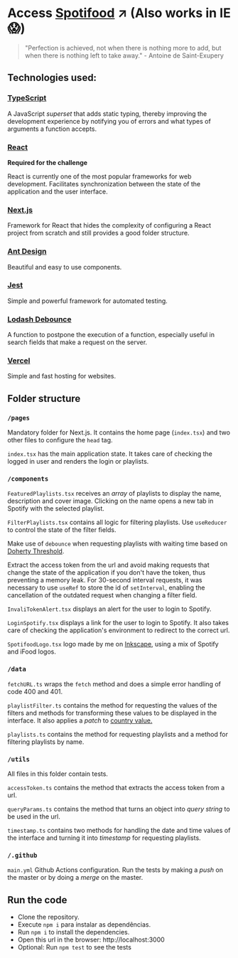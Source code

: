 # Access [Spotifood](https://spotifood.douglasselias.vercel.app) ↗ (Also works in IE 😱)

> "Perfection is achieved, not when there is nothing more to add, but when there is nothing left to take away." - Antoine de Saint-Exupery

## Technologies used:

### [TypeScript](https://www.typescriptlang.org)

A JavaScript _superset_ that adds static typing, thereby improving the development experience by notifying you of errors and what types of arguments a function accepts.

### [React](https://reactjs.org)

**Required for the challenge**

React is currently one of the most popular frameworks for web development. Facilitates synchronization between the state of the application and the user interface.

### [Next.js](https://nextjs.org)

Framework for React that hides the complexity of configuring a React project from scratch and still provides a good folder structure.

### [Ant Design](https://ant.design)

Beautiful and easy to use components.

### [Jest](https://jestjs.io)

Simple and powerful framework for automated testing.

### [Lodash Debounce](https://lodash.com/docs/4.17.15#debounce)

A function to postpone the execution of a function, especially useful in search fields that make a request on the server.

### [Vercel](https://vercel.com)

Simple and fast hosting for websites.

## Folder structure

### `/pages`

Mandatory folder for Next.js. It contains the home page (`index.tsx`) and two other files to configure the `head` tag.

`index.tsx` has the main application state. It takes care of checking the logged in user and renders the login or playlists.

### `/components`

`FeaturedPlaylists.tsx` receives an _array_ of playlists to display the name, description and cover image. Clicking on the name opens a new tab in Spotify with the selected playlist.

`FilterPlaylists.tsx` contains all logic for filtering playlists. Use `useReducer` to control the state of the filter fields.

Make use of `debounce` when requesting playlists with waiting time based on [Doherty Threshold](https://lawsofux.com/doherty-threshold).

Extract the access token from the url and avoid making requests that change the state of the application if you don't have the token, thus preventing a memory leak. For 30-second interval requests, it was necessary to use `useRef` to store the id of `setInterval`, enabling the cancellation of the outdated request when changing a filter field.

`InvaliTokenAlert.tsx` displays an alert for the user to login to Spotify.

`LoginSpotify.tsx` displays a link for the user to login to Spotify. It also takes care of checking the application's environment to redirect to the correct url.

`SpotifoodLogo.tsx` logo made by me on [Inkscape](https://inkscape.org), using a mix of Spotify and iFood logos.

### `/data`

`fetchURL.ts` wraps the `fetch` method and does a simple error handling of code 400 and 401.

`playlistFilter.ts` contains the method for requesting the values ​​of the filters and methods for transforming these values ​​to be displayed in the interface. It also applies a _patch_ to [country value.](https://github.com/ifood/ifood-frontend-test/issues/18)

`playlists.ts` contains the method for requesting playlists and a method for filtering playlists by name.

### `/utils`

All files in this folder contain tests.

`accessToken.ts` contains the method that extracts the access token from a url.

`queryParams.ts` contains the method that turns an object into _query string_ to be used in the url.

`timestamp.ts` contains two methods for handling the date and time values ​​of the interface and turning it into _timestamp_ for requesting playlists.

### `/.github`

`main.yml` Github Actions configuration. Run the tests by making a _push_ on the master or by doing a _merge_ on the master.

## Run the code

- Clone the repository.
- Execute `npm i` para instalar as dependências.
- Run `npm i` to install the dependencies.
- Open this url in the browser: http://localhost:3000
- Optional: Run `npm test` to see the tests
